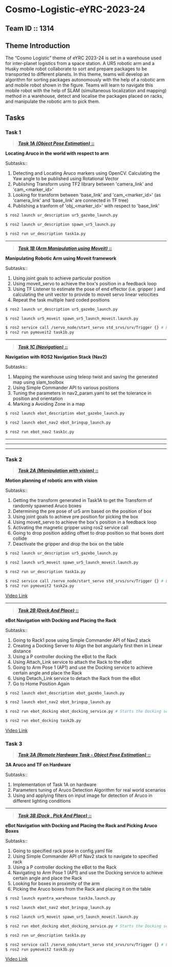 # Cosmo-Logistic-eYRC-2023-24

## Team ID :: 1314

## Theme Introduction
The “Cosmo Logistic” theme of eYRC 2023-24 is set in a warehouse used for inter-planet logistics from a space station. A UR5 robotic arm and a Husky mobile robot collaborate to sort and prepare packages to be transported to different planets. In this theme, teams will develop an algorithm for sorting packages autonomously with the help of a robotic arm and mobile robot shown in the figure. Teams will learn to navigate this mobile robot with the help of SLAM (simultaneous localization and mapping) method in a warehouse, detect and localise the packages placed on racks, and manipulate the robotic arm to pick them.

## Tasks
### __Task 1__
> [___Task 1A (Object Pose Estimation)___ __::__](/Task%201/Task1A)

__Locating Aruco in the world with respect to arm__

Subtasks::
1. Detecting and Locating Aruco markers using OpenCV. Calculating the Yaw angle to be published using Rotational Vector
2. Publishing Transform using TF2 library between 'camera_link' and 'cam_<marker_id>'
3. Looking for transform between 'base_link' and 'cam_<marker_id>' (as 'camera_link' and 'base_link' are connected in TF tree)
4. Publishing a tranform of 'obj_<marker_id>' with respect to 'base_link'

```sh
$ ros2 launch ur_description ur5_gazebo_launch.py
```
```sh
$ ros2 launch ur_description spawn_ur5_launch.py
```
```sh
$ ros2 run ur_description task1a.py
```

---

> [___Task 1B (Arm Manipulation using Moveit)___ __::__](/Task%201/Task1B)

__Manipulating Robotic Arm using Moveit framework__

Subtasks::
1. Using joint goals to achieve particular position
2. Using moveit_servo to achieve the box's position in a feedback loop
3. Using TF Listener to estimate the pose of end effector (i.e. gripper ) and calculating the unit vector to provide to moveit servo linear velocities
4. Repeat the task multiple hard coded positions 
```sh
$ ros2 launch ur_description ur5_gazebo_launch.py
```
```sh
$ ros2 launch ur5_moveit spawn_ur5_launch_moveit.launch.py
```
```sh
$ ros2 service call /servo_node/start_servo std_srvs/srv/Trigger {} # Enables Servoing
$ ros2 run pymoveit2 task1b.py
```
---

> [___Task 1C (Navigation)___ __::__](/Task%201/Task1C)

__Navigation with ROS2 Navigation Stack (Nav2)__

Subtasks::
1. Mapping the warehouse using teleop twist and saving the generated map using slam_toolbox
2. Using Simple Commander API to various positions 
3. Tuning the parameters in nav2_param.yaml to set the tolerance in position and orientation 
4. Marking a Avoiding Zone in a map

```sh
$ ros2 launch ebot_description ebot_gazebo_launch.py
```
```sh
$ ros2 launch ebot_nav2 ebot_bringup_launch.py
```
```sh
$ ros2 run ebot_nav2 task1c.py
```

---
---
---


### __Task 2__
> [___Task 2A (Manipulation with vision)___ __::__](/Task%202/Task2A)

__Motion planning of robotic arm with vision__

Subtasks::
1. Getting the transform generated in Task1A to get the Transform of randomly spawned Aruco boxes
2. Determining the pre pose of ur5 arm based on the position of box 
3. Using joint goals to achieve pre position for picking the box
4. Using moveit_servo to achieve the box's position in a feedback loop
5. Activating the magnetic gripper using ros2 service call
6. Going to drop position adding offset to drop position so that boxes dont collide
7. Deactivate the gripper and drop the box on the table

```sh
$ ros2 launch ur_description ur5_gazebo_launch.py
```
```sh
$ ros2 launch ur5_moveit spawn_ur5_launch_moveit.launch.py
```
```sh
$ ros2 run ur_description task1a.py
```
```sh
$ ros2 service call /servo_node/start_servo std_srvs/srv/Trigger {} # Enables Servoing
$ ros2 run pymoveit2 task2a.py
```

[Video Link](https://www.youtube.com/watch?v=V2NQAFl0xxk)

---

> [___Task 2B (Dock And Place)___ __::__](/Task%202/Task2B)

__eBot Navigation with Docking and Placing the Rack__

Subtasks::
1. Going to Rack1 pose using Simple Commander API of Nav2 stack
2. Creating a Docking Server to Align the bot angularly first then in Linear distance
3. Using a P controller docking the eBot to the Rack
4. Using Attach_Link service to attach the Rack to the eBot
5. Going to Arm Pose 1 (AP1) and use the Docking service to achieve certain angle and place the Rack
6. Using Detach_Link service to detach the Rack from the eBot
7. Go to Home Position Again

```sh
$ ros2 launch ebot_description ebot_gazebo_launch.py
```
```sh
$ ros2 launch ebot_nav2 ebot_bringup_launch.py
```
```sh
$ ros2 run ebot_docking ebot_docking_service.py # Starts the Docking service server
```
```sh
$ ros2 run ebot_docking task2b.py
```

[Video Link](https://youtu.be/pV-qAvbujhw)

### __Task 3__
> [___Task 3A (Remote Hardware Task - Object Pose Estimation)___ __::__](/Task%203/Task3A/)

__3A Aruco and TF on Hardware__

Subtasks::
1. Implementation of Task 1A on hardware
2. Parameters tuning of Aruco Detection Algorithm for real world scenarios  
3. Using and applying filters on input image for detection of Aruco in different lighting conditions

---

> [___Task 3B (Dock , Pick And Place)___ __::__](/Task%203/Task3B/)

__eBot Navigation with Docking and Placing the Rack and Picking Aruco Boxes__

Subtasks::
1. Going to specified rack pose in config.yaml file 
2. Using Simple Commander API of Nav2 stack to navigate to specified rack
3. Using a P controller docking the eBot to the Rack
4. Navigating to Arm Pose 1 (AP1) and use the Docking service to achieve certain angle and place the Rack 
5. Looking for boxes in proximity of the arm
6. Picking the Aruco boxes from the Rack and placing it on the table

```sh
$ ros2 launch eyantra_warehouse task3a.launch.py
```
```sh
$ ros2 launch ebot_nav2 ebot_bringup_launch.py
```
```sh
$ ros2 launch ur5_moveit spawn_ur5_launch_moveit.launch.py
```
```sh
$ ros2 run ebot_docking ebot_docking_service.py # Starts the Docking service server
```
```sh
$ ros2 run ur_description task1a.py
```
```sh
$ ros2 service call /servo_node/start_servo std_srvs/srv/Trigger {} # Enables Servoing
$ ros2 run pymoveit2 task3b.py
```

[Video Link](https://youtu.be/Z2tGPUlRXYg)
